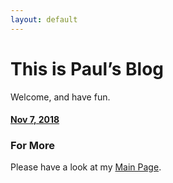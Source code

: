 ```yaml
---
layout: default
---
```


# This is Paul’s Blog
Welcome, and have fun.

#### [Nov 7, 2018](./2018-11-07.html)

### For More

Please have a look at my [Main Page](https://github.com/tic-toc-developer/).
